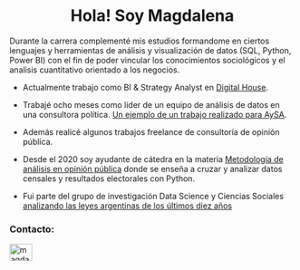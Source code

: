 <h1 align="center">Hola! Soy Magdalena</h1>

Durante la carrera complementé mis estudios formandome en ciertos lenguajes y herramientas de análisis y visualización de datos (SQL, Python, Power BI) con el fin de poder vincular los conocimientos sociológicos y el analisis cuantitativo orientado a los negocios.

- Actualmente trabajo como BI & Strategy Analyst en [Digital House](https://www.digitalhouse.com/).

- Trabajé ocho meses como líder de un equipo de análisis de datos en una consultora política. [Un ejemplo de un trabajo realizado para AySA](https://www.aysa.com.ar/data/indicadores_sociales).

- Además realicé algunos trabajos freelance de consultoría de opinión pública. 

- Desde el 2020 soy ayudante de cátedra en la materia [Metodología de análisis en opinión pública](https://github.com/MET4OP-UBA/MET4OP) donde se enseña a cruzar y analizar datos censales y resultados electorales con Python.

- Fui parte del grupo de investigación Data Science y Ciencias Sociales [analizando las leyes argentinas de los últimos diez años](https://github.com/mvsticco/leyes-y-genero-arg)

<h3 align="left">Contacto:</h3>
<p align="left">
<a href="https://www.linkedin.com/in/magdalena-sticco/" target="blank"><img align="center" src="https://raw.githubusercontent.com/rahuldkjain/github-profile-readme-generator/master/src/images/icons/Social/linked-in-alt.svg" alt="magdalena-sticco/" height="30" width="40" /></a>
</p>

